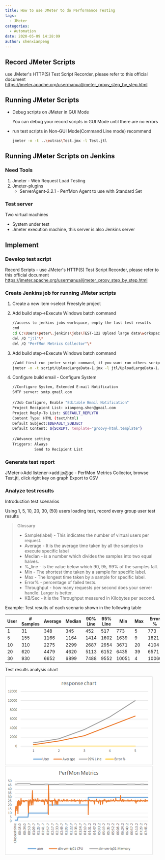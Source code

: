 ```yaml
---
title: How to use JMeter to do Performance Testing
tags:
  - JMeter
categories:
  - Automation
date: 2020-05-09 14:28:09
author: shenxianpeng
---
```


## Record JMeter Scripts

use JMeter's HTTP(S) Test Script Recorder, please refer to this official document https://jmeter.apache.org/usermanual/jmeter_proxy_step_by_step.html

## Running JMeter Scripts

* Debug scripts on JMeter in GUI Mode

  You can debug your record scripts in GUI Mode until there are no errors

* run test scripts in Non-GUI Mode(Command Line mode) recommend

  ```bash
  jmeter -n -t ..\extras\Test.jmx -l Test.jtl
  ```
<!-- more -->

## Running JMeter Scripts on Jenkins

### Need Tools

1. Jmeter - Web Request Load Testing
2. Jmeter-plugins
    * ServerAgent-2.2.1 - PerfMon Agent to use with Standard Set

### Test server

Two virtual machines

* System under test
* Jmeter execution machine, this server is also Jenkins server

## Implement

### Develop test script

Record Scripts - use JMeter's HTTP(S) Test Script Recorder, please refer to this official document https://jmeter.apache.org/usermanual/jmeter_proxy_step_by_step.html

### Create Jenkins job for running JMeter scripts

1. Create a new item->select Freestyle project
2. Add build step->Execute Windows batch command

    ```bash
    //access to jenkins jobs workspace, empty the last test results
    cmd
    cd C:\Users\peter\.jenkins\jobs\TEST-122 Upload large data\workspace
    del /Q "jtl"\*
    del /Q "PerfMon Metrics Collector"\*
    ```

3. Add build step->Execute Windows batch command

    ```bash
    //add first run jmeter script command, if you want run others script you can continue to add "Execute Windows batch command"
    jmeter -n -t script/UploadLargeData-1.jmx -l jtl/UploadLargeData-1.jtl
    ```

4. Configure build email - Configure System

    ```bash
    //Configure System, Extended E-mail Notification
    SMTP server: smtp.gmail.com

    //Job Configure, Enable "Editable Email Notification"
    Project Recipient List: xianpeng.shen@gmail.com
    Project Reply-To List: $DEFAULT_REPLYTO
    Content Type: HTML (text/html)
    Default Subject:$DEFAULT_SUBJECT
    Default Content: ${SCRIPT, template="groovy-html.template"}

    //Advance setting
    Triggers: Always
              Send to Recipient List
    ```

### Generate test report

JMeter->Add listener->add jp@gc - PerfMon Metrics Collector, browse Test.jtl, click right key on graph Export to CSV

### Analyze test results

Introduction test scenarios

Using 1, 5, 10, 20, 30, (50) users loading test, record every group user test results

> Glossary
>
> * Sample(label) - This indicates the number of virtual users per request.
> * Average - It is the average time taken by all the samples to execute specific label
> * Median - is a number which divides the samples into two equal halves.
> * %_line - is the value below which 90, 95, 99% of the samples fall.
> * Min - The shortest time taken by a sample for specific label.
> * Max - The longest time taken by a sample for specific label.
> * Error% - percentage of failed tests.
> * Throughput - how many requests per second does your server handle. Larger is better.
> * KB/Sec - it is the Throughput measured in Kilobytes per second.

Example: Test results of each scenario shown in the following table

| User | # Samples | Average | Median | 90% Line | 95% LIne | Min | Max | Error % | Throughput | Received | Send KB/sec |
|---|---|---|---|---|---|---|---|---|---|---|---|
|1|31|348|345|452|517|773|5|773|0.00%|2.85215|2.5|0|
|5|155|1166|1164|1414|1602|1639|9|1821|0.00%|4.26445|3.73|0|
|10|310|2275|2299|2687|2954|3671|20|4104|0.00%|4.38547|3.84|0|
|20|620|4479|4620|5113|6152|6435|39|6571|0.00%|4.42826|3.88|0|
|30|930|6652|6899|7488|9552|10051|4|10060|0.00%|4.46776|3.91|0|

Test results analysis chart

![Response Chart](jmeter-performance-testing/response-chart.png) ![PerMon Metrics](jmeter-performance-testing/permon-metrics.png)

